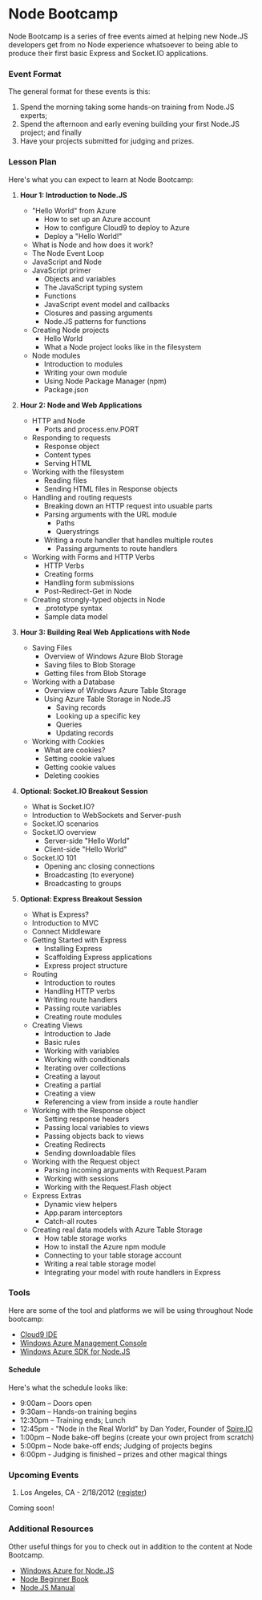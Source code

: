 # Node Bootcamp

Node Bootcamp is a series of free events aimed at helping new Node.JS developers get from
no Node experience whatsoever to being able to produce their first basic Express and Socket.IO applications.

### Event Format

The general format for these events is this:

1. Spend the morning taking some hands-on training from Node.JS experts;
2. Spend the afternoon and early evening building your first Node.JS project; and finally
3. Have your projects submitted for judging and prizes.

### Lesson Plan

Here's what you can expect to learn at Node Bootcamp:

1. __Hour 1: Introduction to Node.JS__
    * "Hello World" from Azure
        * How to set up an Azure account
        * How to configure Cloud9 to deploy to Azure
        * Deploy a "Hello World!"
    * What is Node and how does it work?
    * The Node Event Loop 
    * JavaScript and Node
    * JavaScript primer
        * Objects and variables
        * The JavaScript typing system
        * Functions
        * JavaScript event model and callbacks
        * Closures and passing arguments
        * Node.JS patterns for functions
    * Creating Node projects
        * Hello World
        * What a Node project looks like in the filesystem
    * Node modules
        * Introduction to modules
        * Writing your own module
        * Using Node Package Manager (npm)
        * Package.json
    
2. __Hour 2: Node and Web Applications__
    * HTTP and Node
        * Ports and process.env.PORT 
    * Responding to requests
        * Response object
        * Content types
        * Serving HTML
    * Working with the filesystem
        * Reading files
        * Sending HTML files in Response objects
    * Handling and routing requests
        * Breaking down an HTTP request into usuable parts
        * Parsing arguments with the URL module
            * Paths
            * Querystrings
        * Writing a route handler that handles multiple routes
            * Passing arguments to route handlers  
    * Working with Forms and HTTP Verbs
        * HTTP Verbs
        * Creating forms
        * Handling form submissions
        * Post-Redirect-Get in Node
    * Creating strongly-typed objects in Node
        * .prototype syntax
        * Sample data model

3. __Hour 3: Building Real Web Applications with Node__
    * Saving Files
        * Overview of Windows Azure Blob Storage 
        * Saving files to Blob Storage
        * Getting files from Blob Storage
    * Working with a Database
        * Overview of Windows Azure Table Storage
        * Using Azure Table Storage in Node.JS
            * Saving records
            * Looking up a specific key
            * Queries
            * Updating records
    * Working with Cookies
        * What are cookies?
        * Setting cookie values
        * Getting cookie values
        * Deleting cookies

4. __Optional: Socket.IO Breakout Session__
    * What is Socket.IO?
    * Introduction to WebSockets and Server-push
    * Socket.IO scenarios
    * Socket.IO overview
        * Server-side "Hello World"
        * Client-side "Hello World"
    * Socket.IO 101
        * Opening anc closing connections
        * Broadcasting (to everyone)
        * Broadcasting to groups

5. __Optional: Express Breakout Session__
    * What is Express?
    * Introduction to MVC
    * Connect Middleware
    * Getting Started with Express
        * Installing Express
        * Scaffolding Express applications
        * Express project structure
    * Routing
        * Introduction to routes
        * Handling HTTP verbs
        * Writing route handlers
        * Passing route variables
        * Creating route modules
    * Creating Views
        * Introduction to Jade
        * Basic rules
        * Working with variables
        * Working with conditionals
        * Iterating over collections
        * Creating a layout
        * Creating a partial
        * Creating a view
        * Referencing a view from inside a route handler
    * Working with the Response object
        * Setting response headers
        * Passing local variables to views
        * Passing objects back to views
        * Creating Redirects
        * Sending downloadable files
    * Working with the Request object
        * Parsing incoming arguments with Request.Param
        * Working with sessions
        * Working with the Request.Flash object
    * Express Extras
        * Dynamic view helpers
        * App.param interceptors
        * Catch-all routes
    * Creating real data models with Azure Table Storage
        * How table storage works
        * How to install the Azure npm module
        * Connecting to your table storage account
        * Writing a real table storage model
        * Integrating your model with route handlers in Express


### Tools
Here are some of the tool and platforms we will be using throughout Node bootcamp:

* [Cloud9 IDE](http://www.cloud9ide.com/ "Cloud9 IDE")
* [Windows Azure Management Console](http://windows.azure.com/ "Windows Azure Console")
* [Windows Azure SDK for Node.JS](https://github.com/WindowsAzure/azure-sdk-for-node "Windows Azure SDK for Node.JS")

#### Schedule
Here's what the schedule looks like:

* 9:00am – Doors open
* 9:30am – Hands-on training begins
* 12:30pm – Training ends; Lunch
* 12:45pm - "Node in the Real World" by Dan Yoder, Founder of [Spire.IO](http://www.spire.io/)
* 1:00pm – Node bake-off begins (create your own project from scratch)
* 5:00pm – Node bake-off ends; Judging of projects begins
* 6:00pm -  Judging is finished – prizes and other magical things


### Upcoming Events

1. Los Angeles, CA - 2/18/2012 ([register](http://nodejs.eventbrite.com/ "Node Bootcamp Los Angeles"))

Coming soon!

### Additional Resources
Other useful things for you to check out in addition to the content at Node Bootcamp.

* [Windows Azure for Node.JS](https://www.windowsazure.com/en-us/develop/nodejs/ "Windows Azure Node.JS Developer Center")
* [Node Beginner Book](http://nodebeginner.org "The Node Beginner Book")
* [Node.JS Manual](http://nodemanual.org/latest/ "Community-driven Node.JS Guide and Manual")